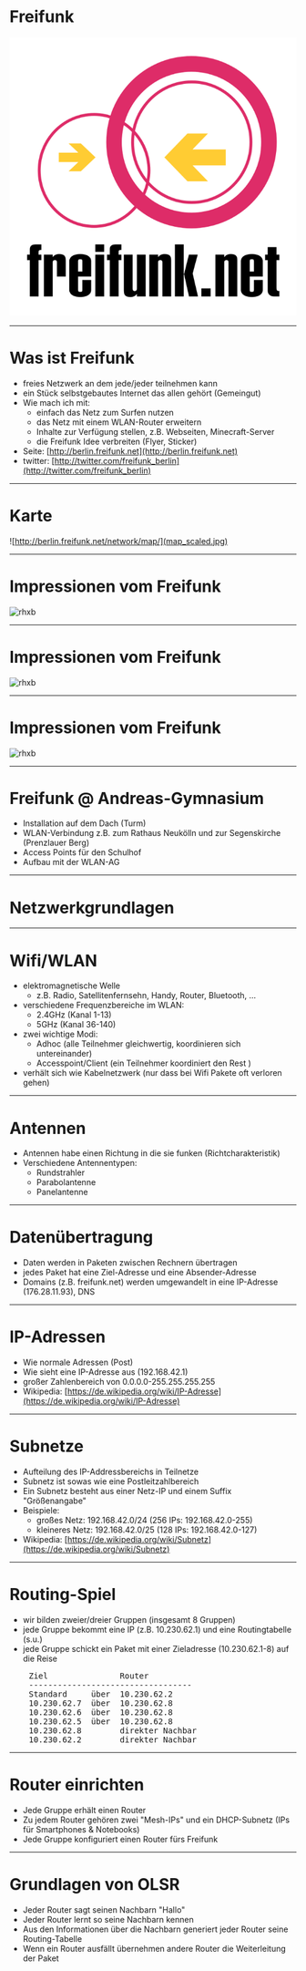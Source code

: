 # Freifunk

![freifunk](logo.png)

---

# Was ist Freifunk

* freies Netzwerk an dem jede/jeder teilnehmen kann
* ein Stück selbstgebautes Internet das allen gehört (Gemeingut)
* Wie mach ich mit:
    * einfach das Netz zum Surfen nutzen
    * das Netz mit einem WLAN-Router erweitern
    * Inhalte zur Verfügung stellen, z.B. Webseiten, Minecraft-Server
    * die Freifunk Idee verbreiten (Flyer, Sticker)
* Seite: [http://berlin.freifunk.net](http://berlin.freifunk.net)
* twitter: [http://twitter.com/freifunk_berlin](http://twitter.com/freifunk_berlin)

---

# Karte

![http://berlin.freifunk.net/network/map/](map_scaled.jpg)

---

# Impressionen vom Freifunk

![rhxb](http://simple.1just.de/files/gimgs/27_just-8108.jpg)

---

# Impressionen vom Freifunk

![rhxb](http://simple.1just.de/files/gimgs/27_just-7768.jpg)

---

# Impressionen vom Freifunk

![rhxb](http://simple.1just.de/files/gimgs/27_just-7985.jpg)

---

# Freifunk @ Andreas-Gymnasium

* Installation auf dem Dach (Turm)
* WLAN-Verbindung z.B. zum Rathaus Neukölln und zur Segenskirche (Prenzlauer Berg)
* Access Points für den Schulhof
* Aufbau mit der WLAN-AG

---

# Netzwerkgrundlagen

---

# Wifi/WLAN

* elektromagnetische Welle
    * z.B. Radio, Satellitenfernsehn, Handy, Router, Bluetooth, ...
* verschiedene Frequenzbereiche im WLAN:
    * 2.4GHz (Kanal 1-13)
    * 5GHz (Kanal 36-140)
* zwei wichtige Modi:
    * Adhoc (alle Teilnehmer gleichwertig, koordinieren sich untereinander)
    * Accesspoint/Client (ein Teilnehmer koordiniert den Rest )
* verhält sich wie Kabelnetzwerk (nur dass bei Wifi Pakete oft verloren gehen)

---

# Antennen

* Antennen habe einen Richtung in die sie funken (Richtcharakteristik)
* Verschiedene Antennentypen:
    * Rundstrahler
    * Parabolantenne
    * Panelantenne

---

# Datenübertragung

* Daten werden in Paketen zwischen Rechnern übertragen
* jedes Paket hat eine Ziel-Adresse und eine Absender-Adresse
* Domains (z.B. freifunk.net) werden umgewandelt in eine IP-Adresse (176.28.11.93), DNS

---

# IP-Adressen

* Wie normale Adressen (Post)
* Wie sieht eine IP-Adresse aus (192.168.42.1)
* großer Zahlenbereich von 0.0.0.0-255.255.255.255
* Wikipedia: [https://de.wikipedia.org/wiki/IP-Adresse](https://de.wikipedia.org/wiki/IP-Adresse)

---

# Subnetze

* Aufteilung des IP-Addressbereichs in Teilnetze
* Subnetz ist sowas wie eine Postleitzahlbereich
* Ein Subnetz besteht aus einer Netz-IP und einem Suffix "Größenangabe"
* Beispiele:
    * großes Netz: 192.168.42.0/24 (256 IPs: 192.168.42.0-255)
    * kleineres Netz: 192.168.42.0/25 (128 IPs: 192.168.42.0-127)
* Wikipedia: [https://de.wikipedia.org/wiki/Subnetz](https://de.wikipedia.org/wiki/Subnetz)

---

# Routing-Spiel

* wir bilden zweier/dreier Gruppen (insgesamt 8 Gruppen)
* jede Gruppe bekommt eine IP (z.B. 10.230.62.1) und eine Routingtabelle (s.u.)
* jede Gruppe schickt ein Paket mit einer Zieladresse (10.230.62.1-8) auf die Reise

<pre>
    Ziel               Router
    ----------------------------------
    Standard     über  10.230.62.2
    10.230.62.7  über  10.230.62.8
    10.230.62.6  über  10.230.62.8
    10.230.62.5  über  10.230.62.8
    10.230.62.8        direkter Nachbar
    10.230.62.2        direkter Nachbar
</pre>


---

# Router einrichten

* Jede Gruppe erhält einen Router
* Zu jedem Router gehören zwei "Mesh-IPs" und ein DHCP-Subnetz (IPs für Smartphones & Notebooks)
* Jede Gruppe konfiguriert einen Router fürs Freifunk

---

# Grundlagen von OLSR

* Jeder Router sagt seinen Nachbarn "Hallo"
* Jeder Router lernt so seine Nachbarn kennen
* Aus den Informationen über die Nachbarn generiert jeder Router seine Routing-Tabelle
* Wenn ein Router ausfällt übernehmen andere Router die Weiterleitung der Paket
